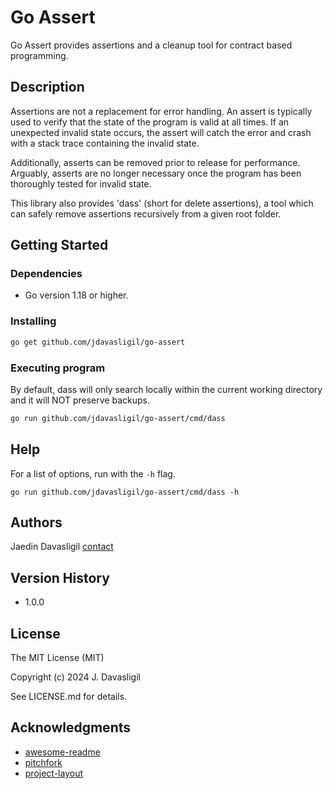 # Go Assert

Go Assert provides assertions and a cleanup tool for contract based programming.

## Description

Assertions are not a replacement for error handling. An assert is typically used
to verify that the state of the program is valid at all times. If an unexpected invalid
state occurs, the assert will catch the error and crash with a stack trace
containing the invalid state.

Additionally, asserts can be removed prior to release for performance. Arguably,
asserts are no longer necessary once the program has been thoroughly tested for
invalid state.

This library also provides 'dass' (short for delete assertions), a tool which
can safely remove assertions recursively from a given root folder.

## Getting Started

### Dependencies

* Go version 1.18 or higher.

### Installing

```zsh
go get github.com/jdavasligil/go-assert
```

### Executing program

By default, dass will only search locally within the current working directory
and it will NOT preserve backups.

```zsh
go run github.com/jdavasligil/go-assert/cmd/dass
```


## Help
For a list of options, run with the `-h` flag.

```
go run github.com/jdavasligil/go-assert/cmd/dass -h
```

## Authors

Jaedin Davasligil
[contact](jdavasligil.swimming625@slmails.com)

## Version History

* 1.0.0 

## License
The MIT License (MIT)

Copyright (c) 2024 J. Davasligil

See LICENSE.md for details.

## Acknowledgments

* [awesome-readme](https://github.com/matiassingers/awesome-readme)
* [pitchfork](https://api.csswg.org/bikeshed/?force=1&url=https://raw.githubusercontent.com/vector-of-bool/pitchfork/develop/data/spec.bs)
* [project-layout](https://github.com/golang-standards/project-layout)
